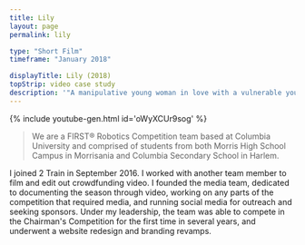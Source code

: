 ```yaml
---
title: Lily
layout: page
permalink: lily

type: "Short Film"
timeframe: "January 2018"

displayTitle: Lily (2018)
topStrip: video case study
description: '"A manipulative young woman in love with a vulnerable young man is nothing like she seems." A short film made in 24 hours.'
---
```


{% include youtube-gen.html id='oWyXCUr9sog' %}

> We are a FIRST® Robotics Competition team based at Columbia University and comprised of students from both Morris High School Campus in Morrisania and Columbia Secondary School in Harlem.

I joined 2 Train in September 2016. I worked with another team member to film and edit out crowdfunding video. I founded the media team, dedicated to documenting the season through video, working on any parts of the competition that required media, and running social media for outreach and seeking sponsors. Under my leadership, the team was able to compete in the Chairman's Competition for the first time in several years, and underwent a website redesign and branding revamps.

